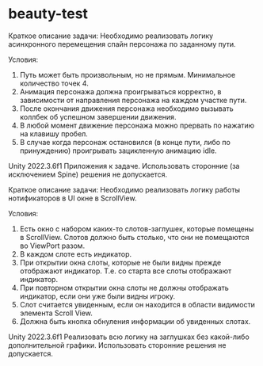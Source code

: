 # beauty-test

Краткое описание задачи:
Необходимо реализовать логику асинхронного перемещения спайн персонажа по заданному пути. 

Условия:
1. Путь может быть произвольным, но не прямым. Минимальное количество точек 4.
2. Анимация персонажа должна проигрываться корректно, в зависимости от направления персонажа на каждом участке пути.
3. После окончания движения персонажа необходимо вызывать коллбек об успешном завершении движения.
4. В любой момент движение персонажа можно прервать по нажатию на клавишу пробел.
5. В случае когда персонаж остановился (в конце пути, либо по принуждению) проигрывать зацикленную анимацию idle. 

Unity 2022.3.6f1
Приложения к задаче. Использовать сторонние (за исключением Spine) решения не допускается.


Краткое описание задачи:
Необходимо реализовать логику работы нотификаторов в UI окне в ScrollView.

Условия:
1. Есть окно с набором каких-то слотов-заглушек, которые помещены в ScrollView. Слотов должно быть столько, что они не помещаются во ViewPort разом.
2. В каждом слоте есть индикатор.
3. При открытии окна слоты, которые не были видны прежде отображают индикатор. Т.е. со старта все слоты отображают индикатор.
4. При повторном открытии окна слоты не должны отображать индикатор, если они уже были видны игроку.
5. Слот считается увиденным, если он находится в области видимости элемента Scroll View.
6. Должна быть кнопка обнуления информации об увиденных слотах.

Unity 2022.3.6f1
Реализовать всю логику на заглушках без какой-либо дополнительной графики. Использовать сторонние решения не допускается.
